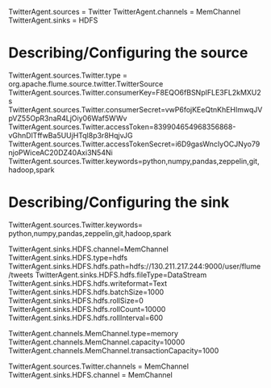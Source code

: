 TwitterAgent.sources = Twitter 
TwitterAgent.channels = MemChannel 
TwitterAgent.sinks = HDFS
  
# Describing/Configuring the source 
TwitterAgent.sources.Twitter.type = org.apache.flume.source.twitter.TwitterSource
TwitterAgent.sources.Twitter.consumerKey=F8EQO6fBSNpIFLE3FL2kMXU2s
TwitterAgent.sources.Twitter.consumerSecret=vwP6fojKEeQtnKhEHImwqJVpVZ55OpR3naR4LjOiy06Waf5WWv
TwitterAgent.sources.Twitter.accessToken=839904654968356868-vGhnDlTffwBa5UUjHTql8p3r8HqjvJG
TwitterAgent.sources.Twitter.accessTokenSecret=i6D9gasWncIyOCJNyo79njoPWiceAC20DZ40Axi3N54Ni
TwitterAgent.sources.Twitter.keywords=python,numpy,pandas,zeppelin,git,hadoop,spark
# Describing/Configuring the sink 

TwitterAgent.sources.Twitter.keywords= python,numpy,pandas,zeppelin,git,hadoop,spark

TwitterAgent.sinks.HDFS.channel=MemChannel
TwitterAgent.sinks.HDFS.type=hdfs
TwitterAgent.sinks.HDFS.hdfs.path=hdfs://130.211.217.244:9000/user/flume/tweets
TwitterAgent.sinks.HDFS.hdfs.fileType=DataStream
TwitterAgent.sinks.HDFS.hdfs.writeformat=Text
TwitterAgent.sinks.HDFS.hdfs.batchSize=1000
TwitterAgent.sinks.HDFS.hdfs.rollSize=0
TwitterAgent.sinks.HDFS.hdfs.rollCount=10000
TwitterAgent.sinks.HDFS.hdfs.rollInterval=600

TwitterAgent.channels.MemChannel.type=memory
TwitterAgent.channels.MemChannel.capacity=10000
TwitterAgent.channels.MemChannel.transactionCapacity=1000

TwitterAgent.sources.Twitter.channels = MemChannel
TwitterAgent.sinks.HDFS.channel = MemChannel
